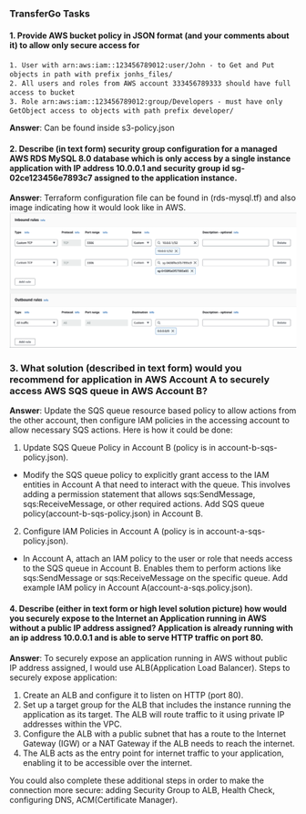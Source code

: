 ### TransferGo Tasks

#### 1. Provide AWS bucket policy in JSON format (and your comments about it) to allow only secure access for

    1. User with arn:aws:iam::123456789012:user/John - to Get and Put objects in path with prefix jonhs_files/
    2. All users and roles from AWS account 333456789333 should have full access to bucket
    3. Role arn:aws:iam::123456789012:group/Developers - must have only GetObject access to objects with path prefix developer/

**Answer**: Can be found inside s3-policy.json

#### 2. Describe (in text form) security group configuration for a managed AWS RDS MySQL 8.0 database which is only access by a single instance application with IP address 10.0.0.1 and security group id sg-02ce123456e7893c7 assigned to the application instance.

**Answer**: Terraform configuration file can be found in (rds-mysql.tf) and also image indicating how it would look like in AWS.
![RDS MySQL SG](rds-mysql-sg.png)

### 3. What solution (described in text form) would you recommend for application in AWS Account A to securely access AWS SQS queue in AWS Account B?

**Answer**: Update the SQS queue resource based policy to allow actions from the other account, then configure IAM policies in the accessing account to allow necessary SQS actions. Here is how it could be done:

1. Update SQS Queue Policy in Account B (policy is in account-b-sqs-policy.json).

- Modify the SQS queue policy to explicitly grant access to the IAM entities in Account A that need to interact with the queue. This involves adding a permission statement that allows sqs:SendMessage, sqs:ReceiveMessage, or other required actions. Add SQS queue policy(account-b-sqs-policy.json) in Account B.

2. Configure IAM Policies in Account A (policy is in account-a-sqs-policy.json).

- In Account A, attach an IAM policy to the user or role that needs access to the SQS queue in Account B. Enables them to perform actions like sqs:SendMessage or sqs:ReceiveMessage on the specific queue. Add example IAM policy in Account A(account-a-sqs.policy.json).

#### 4. Describe (either in text form or high level solution picture) how would you securely expose to the Internet an Application running in AWS without a public IP address assigned? Application is already running with an ip address 10.0.0.1 and is able to serve HTTP traffic on port 80.

**Answer**: To securely expose an application running in AWS without public IP address assigned, I would use ALB(Application Load Balancer). Steps to securely expose application:

1. Create an ALB and configure it to listen on HTTP (port 80).
2. Set up a target group for the ALB that includes the instance running the application as its target. The ALB will route traffic to it using private IP addresses within the VPC.
3. Configure the ALB with a public subnet that has a route to the Internet Gateway (IGW) or a NAT Gateway if the ALB needs to reach the internet.
4. The ALB acts as the entry point for internet traffic to your application, enabling it to be accessible over the internet.

You could also complete these additional steps in order to  make the connection more secure: adding Security Group to ALB, Health Check, configuring DNS, ACM(Certificate Manager).